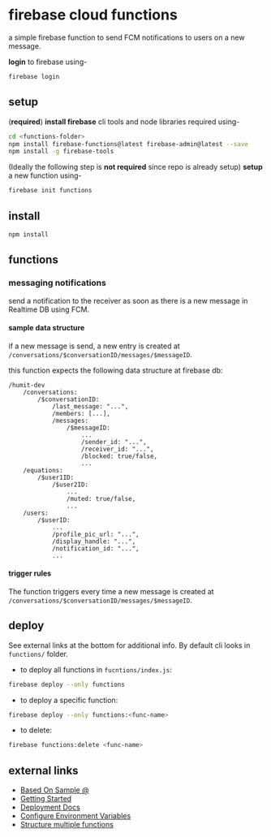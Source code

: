 # firebase cloud functions

a simple firebase function to send FCM notifications to users on a new message.

**login** to firebase using-

```bash
firebase login
```

## setup

(**required**)
**install firebase** cli tools and node libraries required using-

```bash
cd <functions-folder>
npm install firebase-functions@latest firebase-admin@latest --save
npm install -g firebase-tools
```

(Ideally the following step is **not required** since repo is already setup)
**setup** a new function using-

```bash
firebase init functions
```

## install

```bash
npm install
```

## functions

### messaging notifications

send a notification to the receiver as soon as there is a new message in Realtime DB using FCM.

#### sample data structure

if a new message is send, a new entry is created at `/conversations/$conversationID/messages/$messageID`.

this function expects the following data structure at firebase db:

```
/humit-dev
    /conversations:
        /$conversationID:
            /last_message: "...",
            /members: [...],
            /messages:
                /$messageID:
                    ...
                    /sender_id: "...",
                    /receiver_id: "...",
                    /blocked: true/false,
                    ...
    /equations:
        /$user1ID:
            /$user2ID:
                ...
                /muted: true/false,
                ...
    /users:
        /$userID:
            ...
            /profile_pic_url: "...",
            /display_handle: "...",
            /notification_id: "...",
            ...
```

#### trigger rules

The function triggers every time a new message is created at `/conversations/$conversationID/messages/$messageID`.

## deploy

See external links at the bottom for additional info. By default cli looks in `functions/` folder.

- to deploy all functions in `fucntions/index.js`:

```bash
firebase deploy --only functions
```

- to deploy a specific function:

```bash
firebase deploy --only functions:<func-name>
```

- to delete:

```bash
firebase functions:delete <func-name>
```

## external links

- [Based On Sample @](https://github.com/firebase/functions-samples/blob/master/fcm-notifications/functions/index.js)
- [Getting Started](https://firebase.google.com/docs/functions/get-started)
- [Deployment Docs](https://firebase.google.com/docs/functions/manage-functions)
- [Configure Environment Variables](https://firebase.google.com/docs/functions/config-env)
- [Structure multiple functions](https://firebase.google.com/docs/functions/organize-functions)
